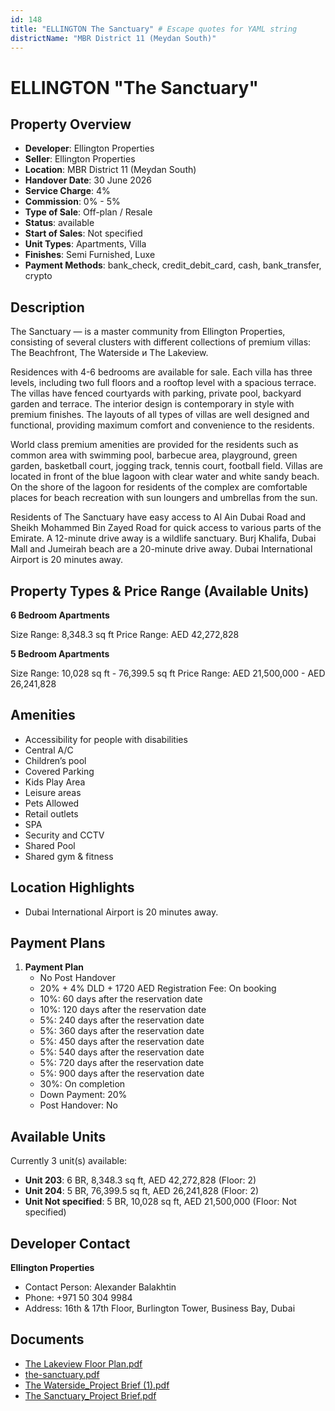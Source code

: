 ```yaml
---
id: 148
title: "ELLINGTON The Sanctuary" # Escape quotes for YAML string
districtName: "MBR District 11 (Meydan South)"
---
```


# ELLINGTON "The Sanctuary"

## Property Overview
- **Developer**: Ellington Properties
- **Seller**: Ellington Properties
- **Location**: MBR District 11 (Meydan South)
- **Handover Date**: 30 June 2026
- **Service Charge**: 4%
- **Commission**: 0% - 5%
- **Type of Sale**: Off-plan / Resale
- **Status**: available
- **Start of Sales**: Not specified
- **Unit Types**: Apartments, Villa
- **Finishes**: Semi Furnished, Luxe
- **Payment Methods**: bank_check, credit_debit_card, cash, bank_transfer, crypto

## Description
The Sanctuary — is a master community from Ellington Properties, consisting of several clusters with different collections of premium villas: The Beachfront, The Waterside и The Lakeview.

Residences with 4-6 bedrooms are available for sale. Each villa has three levels, including two full floors and a rooftop level with a spacious terrace. The villas have fenced courtyards with parking, private pool, backyard garden and terrace. The interior design is contemporary in style with premium finishes. The layouts of all types of villas are well designed and functional, providing maximum comfort and convenience to the residents.

World class premium amenities are provided for the residents such as common area with swimming pool, barbecue area, playground, green garden, basketball court, jogging track, tennis court, football field. Villas are located in front of the blue lagoon with clear water and white sandy beach. On the shore of the lagoon for residents of the complex are comfortable places for beach recreation with sun loungers and umbrellas from the sun.

Residents of The Sanctuary have easy access to Al Ain Dubai Road and Sheikh Mohammed Bin Zayed Road for quick access to various parts of the Emirate. A 12-minute drive away is a wildlife sanctuary. Burj Khalifa, Dubai Mall and Jumeirah beach are a 20-minute drive away. Dubai International Airport is 20 minutes away.

## Property Types & Price Range (Available Units)
**6 Bedroom Apartments**

Size Range: 8,348.3 sq ft
Price Range: AED 42,272,828

**5 Bedroom Apartments**

Size Range: 10,028 sq ft - 76,399.5 sq ft
Price Range: AED 21,500,000 - AED 26,241,828

## Amenities
- Accessibility for people with disabilities
- Central A/C
- Children’s pool
- Covered Parking
- Kids Play Area
- Leisure areas
- Pets Allowed
- Retail outlets
- SPA
- Security and CCTV
- Shared Pool
- Shared gym & fitness

## Location Highlights
- Dubai International Airport is 20 minutes away.

## Payment Plans
1. **Payment Plan**
   - No Post Handover
   - 20% + 4% DLD + 1720 AED Registration Fee: On booking
   - 10%: 60 days after the reservation date
   - 10%: 120 days after the reservation date
   - 5%: 240 days after the reservation date
   - 5%: 360 days after the reservation date
   - 5%: 450 days after the reservation date
   - 5%: 540 days after the reservation date
   - 5%: 720 days after the reservation date
   - 5%: 900 days after the reservation date
   - 30%: On completion
   - Down Payment: 20%
   - Post Handover: No

## Available Units
Currently 3 unit(s) available:
- **Unit 203**: 6 BR, 8,348.3 sq ft, AED 42,272,828 (Floor: 2)
- **Unit 204**: 5 BR, 76,399.5 sq ft, AED 26,241,828 (Floor: 2)
- **Unit Not specified**: 5 BR, 10,028 sq ft, AED 21,500,000 (Floor: Not specified)

## Developer Contact
**Ellington Properties**
- Contact Person: Alexander Balakhtin
- Phone: +971 50 304 9984
- Address: 16th & 17th Floor, Burlington Tower, Business Bay, Dubai

## Documents
- [The Lakeview Floor Plan.pdf](https://cdn.geniemap.net/2023/06/23/2M90hMsO3NhumQjgkExqf7Pv8FSoM4ec4nB8SH9w.pdf)
- [the-sanctuary.pdf](https://cdn.geniemap.net/2023/06/23/D2MIlc0hx8ZmOV5fCvqITM6eegntfEkDcorG0baG.pdf)
- [The Waterside_Project Brief (1).pdf](https://cdn.geniemap.net/2023/06/23/5UOpzNY5iEPqUhJBczgLo7Cq4BjxtkbSfRNx66ny.pdf)
- [The Sanctuary_Project Brief.pdf](https://cdn.geniemap.net/2024/04/15/Wge2H06lNTC65jRTTOH2YvDmNmA9gHbB00N4uyRk.pdf)
